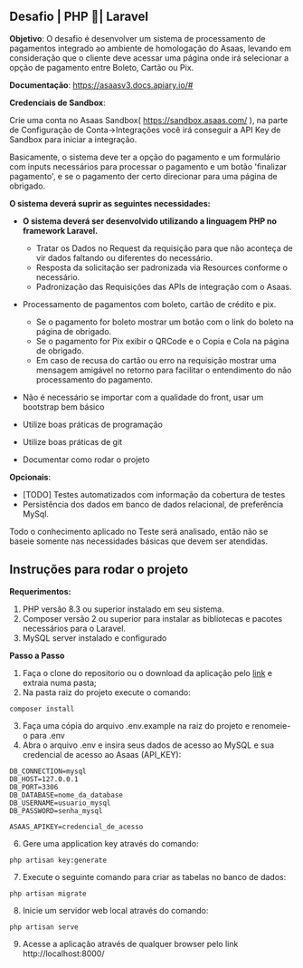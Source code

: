 ## Desafio | PHP 🐘| Laravel

**Objetivo**: O desafio é desenvolver um sistema de processamento de pagamentos integrado ao ambiente de homologação do Asaas, levando em consideração que o cliente deve acessar uma página onde irá selecionar a opção de pagamento entre Boleto, Cartão ou Pix.

**Documentação**: https://asaasv3.docs.apiary.io/#

**Credenciais de Sandbox**:

Crie uma conta no Asaas Sandbox( https://sandbox.asaas.com/ ), na parte de Configuração de Conta->Integrações você irá conseguir a API Key de Sandbox para iniciar a integração.

Basicamente, o sistema deve ter a opção do pagamento e um formulário com inputs necessários para processar o pagamento e um botão 'finalizar pagamento', e se o pagamento der certo direcionar para uma página de obrigado.

**O sistema deverá suprir as seguintes necessidades:**

- **O sistema deverá ser desenvolvido utilizando a linguagem PHP no framework Laravel.**

  - Tratar os Dados no Request da requisição para que não aconteça de vir dados faltando ou diferentes do necessário.
  - Resposta da solicitação ser padronizada via Resources conforme o necessário.
  - Padronização das Requisições das APIs de integração com o Asaas.
- Processamento de pagamentos com boleto, cartão de crédito e pix.
  - Se o pagamento for boleto mostrar um botão com o link do boleto na página de obrigado.
  - Se o pagamento for Pix exibir o QRCode e o Copia e Cola na página de obrigado.
  - Em caso de recusa do cartão ou erro na requisição mostrar uma mensagem amigável no retorno para facilitar o entendimento do não processamento do pagamento.
- Não é necessário se importar com a qualidade do front, usar um bootstrap bem básico
- Utilize boas práticas de programação
- Utilize boas práticas de git
- Documentar como rodar o projeto

**Opcionais**:
- [TODO] Testes automatizados com informação da cobertura de testes
- Persistência dos dados em banco de dados relacional, de preferência MySql.

Todo o conhecimento aplicado no Teste será analisado, então não se baseie somente nas necessidades básicas que devem ser atendidas.

## Instruções para rodar o projeto
**Requerimentos:**
1. PHP versão 8.3 ou superior instalado em seu sistema.
2. Composer versão 2 ou superior para instalar as bibliotecas e pacotes necessários para o Laravel.
3. MySQL server instalado e configurado

**Passo a Passo**
1. Faça o clone do repositorio ou o download da aplicação pelo [link](https://github.com/tehcortez/AsaasPaymentSystem/archive/refs/heads/main.zip) e extraia numa pasta;
2. Na pasta raiz do projeto execute o comando:
```
composer install
```
3. Faça uma cópia do arquivo .env.example na raiz do projeto e renomeie-o para .env
5. Abra o arquivo .env e insira seus dados de acesso ao MySQL e sua credencial de acesso ao Asaas (API_KEY):
```
DB_CONNECTION=mysql
DB_HOST=127.0.0.1
DB_PORT=3306
DB_DATABASE=nome_da_database
DB_USERNAME=usuario_mysql
DB_PASSWORD=senha_mysql
```
```
ASAAS_APIKEY=credencial_de_acesso
```
6. Gere uma application key através do comando:
```
php artisan key:generate
```
7. Execute o seguinte comando para criar as tabelas no banco de dados:
```
php artisan migrate
```
8. Inicie um servidor web local através do comando:
```
php artisan serve
```
9. Acesse a aplicação através de qualquer browser pelo link http://localhost:8000/
